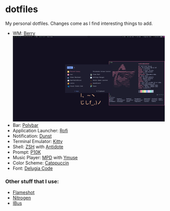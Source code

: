 
# dotfiles

My personal dotfiles. Changes come as I find interesting things to add.

- WM: [Berry](https://berrywm.org/)
![img](assets/desktop.png)
- Bar: [Polybar](https://github.com/polybar/polybar)
- Application Launcher: [Rofi](https://github.com/davatorium/rofi)
- Notification: [Dunst](https://dunst-project.org/)
- Terminal Emulator: [Kitty](https://sw.kovidgoyal.net/kitty/)
- Shell: [ZSH](https://www.zsh.org/) with [Antidote](https://getantidote.github.io/)
- Prompt: [P10K](https://github.com/romkatv/powerlevel10k)
- Music Player: [MPD](https://www.musicpd.org/) with [Ymuse](https://github.com/yktoo/ymuse)
- Color Scheme: [Catppuccin](https://github.com/catppuccin/catppuccin)
- Font: [Delugia Code](https://github.com/adam7/delugia-code)

### Other stuff that I use:
- [Flameshot](https://github.com/flameshot-org/flameshot)
- [Nitrogen](https://github.com/l3ib/nitrogen)
- [IBus](https://github.com/ibus/ibus)